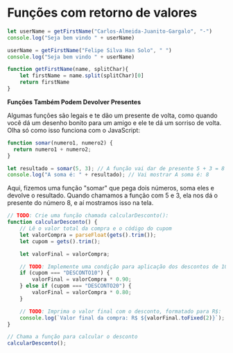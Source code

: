 # Funções com retorno de valores

```js
let userName = getFirstName("Carlos-Almeida-Juanito-Gargalo", "-")
console.log("Seja bem vindo " + userName)

userName = getFirstName("Felipe Silva Han Solo", " ")
console.log("Seja bem vindo " + userName)

function getFirstName(name, splitChar){
	let firstName = name.split(splitChar)[0]
    return firstName
}
```
**Funções Também Podem Devolver Presentes**

Algumas funções são legais e te dão um presente de volta, como quando você dá um desenho bonito para um amigo e ele te dá um sorriso de volta. Olha só como isso funciona com o JavaScript:

```js
function somar(numero1, numero2) {
  return numero1 + numero2;
}

let resultado = somar(5, 3); // A função vai dar de presente 5 + 3 = 8
console.log("A soma é: " + resultado); // Vai mostrar A soma é: 8
```
Aqui, fizemos uma função "somar" que pega dois números, soma eles e devolve o resultado. Quando chamamos a função com 5 e 3, ela nos dá o presente do número 8, e aí mostramos isso na tela.

```js
// TODO: Crie uma função chamada calcularDesconto():
function calcularDesconto() {
    // Lê o valor total da compra e o código do cupom
    let valorCompra = parseFloat(gets().trim());
    let cupom = gets().trim();

    let valorFinal = valorCompra;

    // TODO: Implemente uma condição para aplicação dos descontos de 10% e 20%
    if (cupom === "DESCONTO10") {
        valorFinal = valorCompra * 0.90;
    } else if (cupom === "DESCONTO20") {
        valorFinal = valorCompra * 0.80;
    }

    // TODO: Imprima o valor final com o desconto, formatado para R$:
    console.log(`Valor final da compra: R$ ${valorFinal.toFixed(2)}`);
}

// Chama a função para calcular o desconto
calcularDesconto();

```
